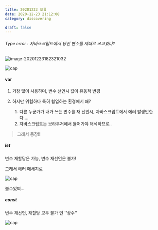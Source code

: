 ```yaml
---
title: 20201223 오류
date: 2020-12-23 21:12:08
category: discovering

draft: false
---
```


###### Type error : 자바스크립트에서 당신 변수를 제대로 쓰고있나?

![image-20201223182321032](https://user-images.githubusercontent.com/68044188/102982645-39895800-454e-11eb-9f8a-4ebfebb301b4.png)

![cap](https://user-images.githubusercontent.com/68044188/102982718-558cf980-454e-11eb-8ed6-e0c0d6c2b280.JPG)

#### var

1. 가장 많이 사용하며, 변수 선언시 값이 유동적 변경

2. 하지만 위험하다 특히 협업하는 환경에서 왜?
   1. 다른 누군가가 내가 쓰는 변수를 재 선언시, 자바스크립트에서 에러 발생안한다....
   2. 자바스크립트는 브라우저에서 들어가야 해석하므로..

> 그래서 등장!!

##### let

변수 재할당은 가능, 변수 재선언은 불가!

그래서 에러 메세지로

![cap](https://user-images.githubusercontent.com/68044188/102982989-bc121780-454e-11eb-94ab-11d36d94f13f.png)

볼수있찌...

##### const

변수 재선언, 재할당 모두 불가 인 ''상수''

![cap](https://user-images.githubusercontent.com/68044188/102983113-f1b70080-454e-11eb-843f-54347971df63.JPG)
